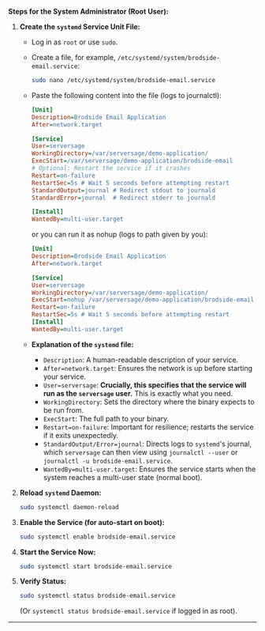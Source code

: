 
**Steps for the System Administrator (Root User):**

1.  **Create the `systemd` Service Unit File:**
    * Log in as `root` or use `sudo`.
    * Create a file, for example, `/etc/systemd/system/brodside-email.service`:
        ```bash
        sudo nano /etc/systemd/system/brodside-email.service
        ```
    * Paste the following content into the file (logs to journalctl):
        ```ini
        [Unit]
        Description=Brodside Email Application
        After=network.target

        [Service]
        User=serversage
        WorkingDirectory=/var/serversage/demo-application/
        ExecStart=/var/serversage/demo-application/brodside-email
        # Optional: Restart the service if it crashes
        Restart=on-failure
        RestartSec=5s # Wait 5 seconds before attempting restart
        StandardOutput=journal # Redirect stdout to journald
        StandardError=journal  # Redirect stderr to journald

        [Install]
        WantedBy=multi-user.target
        ```

        or you can run it as nohup (logs to path given by you):

        ```ini
        [Unit]
        Description=Brodside Email Application
        After=network.target
        
        [Service]
        User=serversage
        WorkingDirectory=/var/serversage/demo-application/
        ExecStart=nohup /var/serversage/demo-application/brodside-email > /tmp/brodside.log 2>&1 &
        Restart=on-failure
        RestartSec=5s # Wait 5 seconds before attempting restart
        [Install]
        WantedBy=multi-user.target
        ```
    * **Explanation of the `systemd` file:**
        * `Description`: A human-readable description of your service.
        * `After=network.target`: Ensures the network is up before starting your service.
        * `User=serversage`: **Crucially, this specifies that the service will run as the `serversage` user.** This is exactly what you need.
        * `WorkingDirectory`: Sets the directory where the binary expects to be run from.
        * `ExecStart`: The full path to your binary.
        * `Restart=on-failure`: Important for resilience; restarts the service if it exits unexpectedly.
        * `StandardOutput/Error=journal`: Directs logs to `systemd`'s journal, which `serversage` can then view using `journalctl --user` or `journalctl -u brodside-email.service`.
        * `WantedBy=multi-user.target`: Ensures the service starts when the system reaches a multi-user state (normal boot).

2.  **Reload `systemd` Daemon:**
    ```bash
    sudo systemctl daemon-reload
    ```

3.  **Enable the Service (for auto-start on boot):**
    ```bash
    sudo systemctl enable brodside-email.service
    ```

4.  **Start the Service Now:**
    ```bash
    sudo systemctl start brodside-email.service
    ```

5.  **Verify Status:**
    ```bash
    sudo systemctl status brodside-email.service
    ```
    (Or `systemctl status brodside-email.service` if logged in as root).

---

